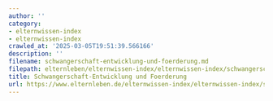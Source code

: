 ```yaml
---
author: ''
category:
- elternwissen-index
- elternwissen-index
crawled_at: '2025-03-05T19:51:39.566166'
description: ''
filename: schwangerschaft-entwicklung-und-foerderung.md
filepath: elternleben/elternwissen-index/elternwissen-index/schwangerschaft-entwicklung-und-foerderung.md
title: Schwangerschaft-Entwicklung und Foerderung
url: https://www.elternleben.de/elternwissen-index/elternwissen-index/schwangerschaft-entwicklung-und-foerderung/
---
```




